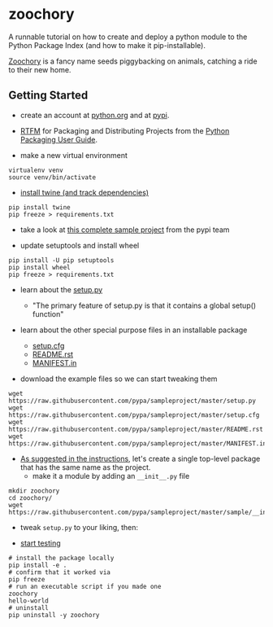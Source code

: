 # zoochory
A runnable tutorial on how to create and deploy a python module to the Python Package Index (and how to make it pip-installable).

[Zoochory](https://en.wikipedia.org/wiki/Seed_dispersal#By_animals) is a fancy name seeds piggybacking on animals, catching a ride to their new home.


Getting Started
---------------

* create an account at [python.org](https://www.python.org/) and at [pypi](https://pypi.python.org/pypi).

* [RTFM](https://packaging.python.org/en/latest/distributing/#packaging-and-distributing-projects) for Packaging and Distributing Projects from the [Python Packaging User Guide](https://packaging.python.org/en/latest/).

* make a new virtual environment

```
virtualenv venv
source venv/bin/activate
```

* [install twine (and track dependencies)](https://packaging.python.org/en/latest/distributing/#requirements-for-packaging-and-distributing)

```
pip install twine
pip freeze > requirements.txt
```

* take a look at [this complete sample project](https://github.com/pypa/sampleproject) from the pypi team

* update setuptools and install wheel

```
pip install -U pip setuptools
pip install wheel
pip freeze > requirements.txt
```

* learn about the [setup.py](https://packaging.python.org/en/latest/distributing/#setup-py)
   * "The primary feature of setup.py is that it contains a global setup() function"

* learn about the other special purpose files in an installable package
  * [setup.cfg](https://packaging.python.org/en/latest/distributing/#setup-cfg)
  * [README.rst](https://packaging.python.org/en/latest/distributing/#readme-rst)
  * [MANIFEST.in](https://packaging.python.org/en/latest/distributing/#manifest-in)

* download the example files so we can start tweaking them

```
wget https://raw.githubusercontent.com/pypa/sampleproject/master/setup.py
wget https://raw.githubusercontent.com/pypa/sampleproject/master/setup.cfg
wget https://raw.githubusercontent.com/pypa/sampleproject/master/README.rst
wget https://raw.githubusercontent.com/pypa/sampleproject/master/MANIFEST.in
```

* [As suggested in the instructions](https://packaging.python.org/en/latest/distributing/#your-package), let's create a single top-level package that has the same name as the project.
  * make it a module by adding an `__init__.py` file

```
mkdir zoochory
cd zoochory/
wget https://raw.githubusercontent.com/pypa/sampleproject/master/sample/__init__.py
```

* tweak `setup.py` to your liking, then:

* [start testing](https://packaging.python.org/en/latest/distributing/#working-in-development-mode)

```
# install the package locally
pip install -e .
# confirm that it worked via
pip freeze
# run an executable script if you made one
zoochory
hello-world
# uninstall
pip uninstall -y zoochory
```


